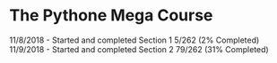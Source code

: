 # The Pythone Mega Course

11/8/2018 - Started and completed Section 1
            5/262 (2% Completed)
11/9/2018 - Started and completed Section 2
            79/262 (31% Completed)
